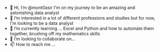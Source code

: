 - 👋 Hi, I’m @mont0asir I'm on my journey to be an amazing and astonishing data analyst
- 👀 I’m interested in a lot of different professions and studies but for now, I'm looking to be a data analyst
- 🌱 I’m currently learning ... Excel and Python and how to automate them together, brushing off my mathematics skills 
- 💞️ I’m looking to collaborate on...
- 📫 How to reach me ...

<!---
mont0asir/mont0asir is a ✨ special ✨ repository because its `README.md` (this file) appears on your GitHub profile.
You can click the Preview link to take a look at your changes.
--->
